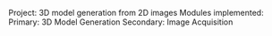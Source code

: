Project: 3D model generation from 2D images
Modules  implemented:
Primary: 3D Model Generation
Secondary: Image Acquisition
